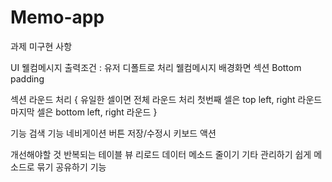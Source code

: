 # Memo-app
과제 미구현 사항

UI
웰컴메시지 출력조건 : 유저 디폴트로 처리
웰컴메시지 배경화면
섹션 Bottom padding

섹션 라운드 처리 {
	유일한 셀이면 전체 라운드 처리
	첫번째 셀은 top left, right 라운드
	마지막 셀은 bottom left, right 라운드
}

기능
검색 기능
네비게이션 버튼 
저장/수정시 키보드 액션

개선해야할 것
반복되는 테이블 뷰 리로드 데이터 메소드 줄이기
기타 관리하기 쉽게 메소드로 묶기
공유하기 기능
